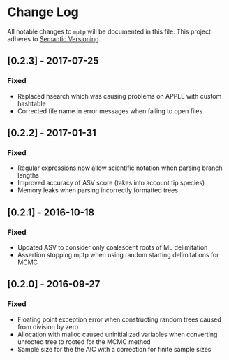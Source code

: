 # Change Log
All notable changes to `mptp` will be documented in this file.
This project adheres to [Semantic Versioning](http://semver.org/).

## [0.2.3] - 2017-07-25
### Fixed
 - Replaced hsearch which was causing problems on APPLE with custom hashtable
 - Corrected file name in error messages when failing to open files

## [0.2.2] - 2017-01-31
### Fixed
 - Regular expressions now allow scientific notation when parsing branch lengths
 - Improved accuracy of ASV score (takes into account tip species)
 - Memory leaks when parsing incorrectly formatted trees

## [0.2.1] - 2016-10-18
### Fixed
 - Updated ASV to consider only coalescent roots of ML delimitation
 - Assertion stopping mptp when using random starting delimitations for MCMC

## [0.2.0] - 2016-09-27
### Fixed
 - Floating point exception error when constructing random trees caused from
   division by zero
 - Allocation with malloc caused uninitialized variables when converting unrooted
   tree to rooted for the MCMC method
 - Sample size for the the AIC with a correction for finite sample sizes
